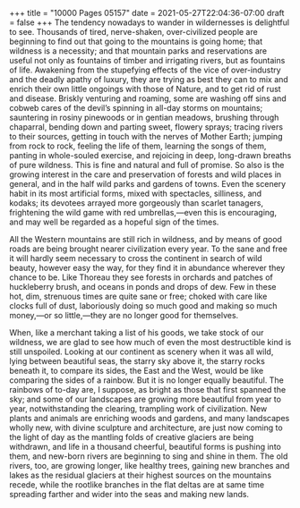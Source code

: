 +++
title = "10000 Pages 05157"
date = 2021-05-27T22:04:36-07:00
draft = false
+++
The tendency nowadays to wander in wildernesses is delightful to see. Thousands of tired, nerve-shaken, over-civilized people are beginning to find out that going to the mountains is going home; that wildness is a necessity; and that mountain parks and reservations are useful not only as fountains of timber and irrigating rivers, but as fountains of life. Awakening from the stupefying effects of the vice of over-industry and the deadly apathy of luxury, they are trying as best they can to mix and enrich their own little ongoings with those of Nature, and to get rid of rust and disease. Briskly venturing and roaming, some are washing off sins and cobweb cares of the devil’s spinning in all-day storms on mountains; sauntering in rosiny pinewoods or in gentian meadows, brushing through chaparral, bending down and parting sweet, flowery sprays; tracing rivers to their sources, getting in touch with the nerves of Mother Earth; jumping from rock to rock, feeling the life of them, learning the songs of them, panting in whole-souled exercise, and rejoicing in deep, long-drawn breaths of pure wildness. This is fine and natural and full of promise. So also is the growing interest in the care and preservation of forests and wild places in general, and in the half wild parks and gardens of towns. Even the scenery habit in its most artificial forms, mixed with spectacles, silliness, and kodaks; its devotees arrayed more gorgeously than scarlet tanagers, frightening the wild game with red umbrellas,—even this is encouraging, and may well be regarded as a hopeful sign of the times.

All the Western mountains are still rich in wildness, and by means of good roads are being brought nearer civilization every year. To the sane and free it will hardly seem necessary to cross the continent in search of wild beauty, however easy the way, for they find it in abundance wherever they chance to be. Like Thoreau they see forests in orchards and patches of huckleberry brush, and oceans in ponds and drops of dew. Few in these hot, dim, strenuous times are quite sane or free; choked with care like clocks full of dust, laboriously doing so much good and making so much money,—or so little,—they are no longer good for themselves.

When, like a merchant taking a list of his goods, we take stock of our wildness, we are glad to see how much of even the most destructible kind is still unspoiled. Looking at our continent as scenery when it was all wild, lying between beautiful seas, the starry sky above it, the starry rocks beneath it, to compare its sides, the East and the West, would be like comparing the sides of a rainbow. But it is no longer equally beautiful. The rainbows of to-day are, I suppose, as bright as those that first spanned the sky; and some of our landscapes are growing more beautiful from year to year, notwithstanding the clearing, trampling work of civilization. New plants and animals are enriching woods and gardens, and many landscapes wholly new, with divine sculpture and architecture, are just now coming to the light of day as the mantling folds of creative glaciers are being withdrawn, and life in a thousand cheerful, beautiful forms is pushing into them, and new-born rivers are beginning to sing and shine in them. The old rivers, too, are growing longer, like healthy trees, gaining new branches and lakes as the residual glaciers at their highest sources on the mountains recede, while the rootlike branches in the flat deltas are at same time spreading farther and wider into the seas and making new lands.
